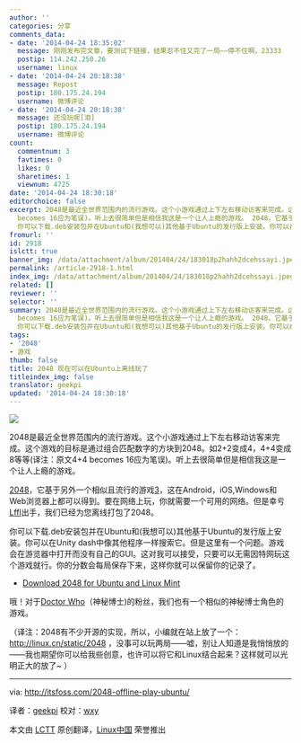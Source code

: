 ```yaml
---
author: ''
categories: 分享
comments_data:
- date: '2014-04-24 18:35:02'
  message: 刚刚发布完文章，要测试下链接，结果忍不住又完了一局——停不住啊，23333
  postip: 114.242.250.26
  username: linux
- date: '2014-04-24 20:18:38'
  message: Repost
  postip: 180.175.24.194
  username: 微博评论
- date: '2014-04-24 20:18:38'
  message: 还没玩呢[泪]
  postip: 180.175.24.194
  username: 微博评论
count:
  commentnum: 3
  favtimes: 0
  likes: 0
  sharetimes: 1
  viewnum: 4725
date: '2014-04-24 18:30:18'
editorchoice: false
excerpt: 2048是最近全世界范围内的流行游戏。这个小游戏通过上下左右移动访客来完成。这个游戏的目标是通过组合匹配数字的方块到2048。如2+2变成4，4+4变成8等等(译注：原文4+4
  becomes 16应为笔误)。听上去很简单但是相信我这是一个让人上瘾的游戏。 2048，它基于另外一个相似且流行的游戏3，这在Android，iOS,Windows和Web浏览器上都可以得到。要在网络上玩，你就需要一个可用的网络。但是幸亏Lffl出手，我们已经为您离线打包了2048。
  你可以下载.deb安装包并在Ubuntu和(我想可以)其他基于Ubuntu的发行版上安装。你可以在Unity dash中像其他程序
fromurl: ''
id: 2918
islctt: true
banner_img: /data/attachment/album/201404/24/183018p2hahh2dcehssayi.jpeg
permalink: /article-2918-1.html
index_img: /data/attachment/album/201404/24/183018p2hahh2dcehssayi.jpeg.thumb.jpg
related: []
reviewer: ''
selector: ''
summary: 2048是最近全世界范围内的流行游戏。这个小游戏通过上下左右移动访客来完成。这个游戏的目标是通过组合匹配数字的方块到2048。如2+2变成4，4+4变成8等等(译注：原文4+4
  becomes 16应为笔误)。听上去很简单但是相信我这是一个让人上瘾的游戏。 2048，它基于另外一个相似且流行的游戏3，这在Android，iOS,Windows和Web浏览器上都可以得到。要在网络上玩，你就需要一个可用的网络。但是幸亏Lffl出手，我们已经为您离线打包了2048。
  你可以下载.deb安装包并在Ubuntu和(我想可以)其他基于Ubuntu的发行版上安装。你可以在Unity dash中像其他程序
tags:
- '2048'
- 游戏
thumb: false
title: 2048 现在可以在Ubuntu上离线玩了
titleindex_img: false
translator: geekpi
updated: '2014-04-24 18:30:18'
---
```


![](/data/attachment/album/201404/24/183018p2hahh2dcehssayi.jpeg)


2048是最近全世界范围内的流行游戏。这个小游戏通过上下左右移动访客来完成。这个游戏的目标是通过组合匹配数字的方块到2048。如2+2变成4，4+4变成8等等(译注：原文4+4 becomes 16应为笔误)。听上去很简单但是相信我这是一个让人上瘾的游戏。


[2048](http://gabrielecirulli.github.io/2048/)，它基于另外一个相似且流行的游戏[3](http://asherv.com/threes/)，这在Android，iOS,Windows和Web浏览器上都可以得到。要在网络上玩，你就需要一个可用的网络。但是幸亏[Lffl](http://www.lffl.org/)出手，我们已经为您离线打包了2048。


你可以下载.deb安装包并在Ubuntu和(我想可以)其他基于Ubuntu的发行版上安装。你可以在Unity dash中像其他程序一样搜索它。但是这里有一个问题。游戏会在游览器中打开而没有自己的GUI。这对我可以接受，只要可以无需因特网玩这个游戏就行。你的分数会每局保存下来，这样你就可以保留你的记录了。


* [Download 2048 for Ubuntu and Linux Mint](http://sourceforge.net/projects/linuxfreedomfor/files/ubuntu/2048_1_all.deb/download)


哦！对于[Doctor Who](http://en.wikipedia.org/wiki/Doctor_Who)（神秘博士)的粉丝，我们也有一个相似的神秘博士角色的游戏。


（译注：2048有不少开源的实现，所以，小编就在站上放了一个：<http://linux.cn/static/2048> ，没事可以玩两局——嘘，别让人知道是我悄悄放的——我也期望你可以给我些创意，也许可以将它和Linux结合起来？这样就可以光明正大的放了~ ）




---


via: <http://itsfoss.com/2048-offline-play-ubuntu/>


译者：[geekpi](https://github.com/geekpi) 校对：[wxy](https://github.com/wxy)


本文由 [LCTT](https://github.com/LCTT/TranslateProject) 原创翻译，[Linux中国](http://linux.cn/) 荣誉推出